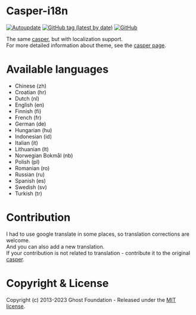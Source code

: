 # Casper-i18n

[![Autoupdate](https://github.com/GenZmeY/Casper-i18n/actions/workflows/autoupdate.yml/badge.svg)](https://github.com/GenZmeY/Casper-i18n/actions/workflows/autoupdate.yml)
[![GitHub tag (latest by date)](https://img.shields.io/github/v/tag/GenZmeY/Casper-i18n)](https://github.com/GenZmeY/Casper-i18n/tags)
[![GitHub](https://img.shields.io/github/license/GenZmeY/Casper-i18n)](LICENSE)

The same [casper](https://github.com/TryGhost/Casper), but with localization support.  
For more detailed information about theme, see the [casper page](https://github.com/TryGhost/Casper).

# Available languages
- Chinese (zh)
- Croatian (hr)
- Dutch (nl)
- English (en)
- Finnish (fi)
- French (fr)
- German (de)
- Hungarian (hu)
- Indonesian (id)
- Italian (it)
- Lithuanian (lt)
- Norwegian Bokmål (nb)
- Polish (pl)
- Romanian (ro)
- Russian (ru)
- Spanish (es)
- Swedish (sv)
- Turkish (tr)

# Contribution

I had to use google translate in some places, so translation corrections are welcome.  
And you can also add a new translation.  
If your contribution is not related to translation - contribute it to the original [casper](https://github.com/TryGhost/Casper).  

# Copyright & License

Copyright (c) 2013-2023 Ghost Foundation - Released under the [MIT license](LICENSE).

